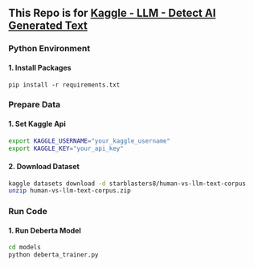 ## This Repo is for [Kaggle - LLM - Detect AI Generated Text](https://www.kaggle.com/competitions/llm-detect-ai-generated-text)



### Python Environment

#### 1. Install Packages

```b
pip install -r requirements.txt
```



### Prepare Data

#### 1. Set Kaggle Api

```bash
export KAGGLE_USERNAME="your_kaggle_username"
export KAGGLE_KEY="your_api_key"
```

#### 2. Download Dataset

```bash
kaggle datasets download -d starblasters8/human-vs-llm-text-corpus
unzip human-vs-llm-text-corpus.zip
```



### Run Code

#### 1.  Run Deberta Model

```bash
cd models
python deberta_trainer.py
```
